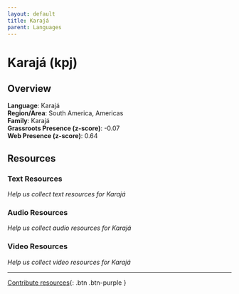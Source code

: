 ```yaml
---
layout: default
title: Karajá
parent: Languages
---
```


# Karajá (kpj)

## Overview

**Language**: Karajá  
**Region/Area**: South America, Americas  
**Family**: Karajá  
**Grassroots Presence (z-score)**: -0.07  
**Web Presence (z-score)**: 0.64  

## Resources

### Text Resources
*Help us collect text resources for Karajá*

### Audio Resources
*Help us collect audio resources for Karajá*

### Video Resources
*Help us collect video resources for Karajá*

---

[Contribute resources](https://forms.office.com/e/1SfLJx3u1r){: .btn .btn-purple }
